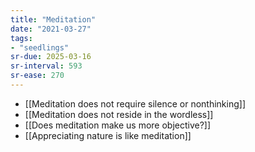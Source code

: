 ```yaml
---
title: "Meditation"
date: "2021-03-27"
tags:
- "seedlings"
sr-due: 2025-03-16
sr-interval: 593
sr-ease: 270
---
```


- [[Meditation does not require silence or nonthinking]]
- [[Meditation does not reside in the wordless]]
- [[Does meditation make us more objective?]]
- [[Appreciating nature is like meditation]]

